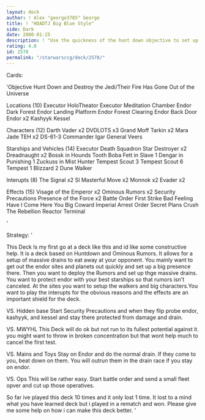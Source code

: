 ```yaml
---
layout: deck
author: ! Alex "george3785" George
title: ! "HDADTJ Big Blue Style"
side: Dark
date: 2000-01-25
description: ! "Use the quickness of the hunt down objective to set up power and massive drains."
rating: 4.0
id: 2578
permalink: "/starwarsccg/deck/2578/"
---
```

Cards: 

'Objective
Hunt Down and Destroy the Jedi/Their Fire Has Gone Out of the Universe

Locations (10)
Executor HoloTheator
Executor Meditation Chamber
Endor Dark Forest
Endor Landing Platform
Endor Forest Clearing
Endor Back Door
Endor x2
Kashyyk
Kessel

Characters (12)
Darth Vader x2
DVDLOTS x3
Grand Moff Tarkin x2
Mara Jade TEH x2
DS-61-3
Commander Igar
General Veers

Starships and Vehicles (14)
Executor
Death Squadron Star Destroyer x2
Dreadnaught x2
Bossk in Hounds Tooth
Boba Fett in Slave 1
Dengar in Punishing 1
Zuckuss in Mist Hunter
Tempest Scout 3
Tempest Scout 6
Tempest 1
Blizzard 2
Dune Walker

Interupts (8)
The Signal x2 SI
Masterful Move x2
Monnok x2
Evader x2

Effects (15)
Visage of the Emperor x2
Ominous Rumors x2
Security Precautions
Presence of the Force x2
Battle Order
First Strike
Bad Feeling Have I
Come Here You Big Coward
Imperial Arrest Order
Secret Plans
Crush The Rebellion
Reactor Terminal




'

Strategy: '

This Deck Is my first go at a deck like this and id like some constructive help. It is a deck based on Huntdown and Ominous Rumors. It allows for a setup of massive drains to eat away at your opponent. You mainly want to get out the endor  sites and planets out quickly and set up a big presence there. Then you want to deploy the Rumors and set up thge massive drains. You want to protect endor with your best starships so that rumors isn't canceled. At the sites you want to setup the walkers and big characters.You want to play the interupts for the obvious reasons and the effects are an important shield for the deck.

VS. Hidden base Start Security Precautions and when they flip probe endor, kashyyk, and kessel and stay there protected from damage and drain.

VS. MWYHL This Deck will do ok but not run to its fullest potential against it. you might want to throw in broken concentration but that wont help much to cancel the first test.

VS. Mains and Toys Stay on Endor and do the normal drain. If they come to you, beat down on them. You will outrun them in the drain race if you stay on endor.

VS. Ops This will be rather easy. Start battle order and send a small fleet opver and cut up those operatives.

So far ive played this deck 10 times and it only lost 1 time. It lost to a mind what you have learned deck but i played in a rematch and won. Please give me some help on how i can make this deck better. '
